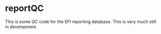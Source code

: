 reportQC
========

This is some QC code for the EFI reporting database. This is very much still in development.
